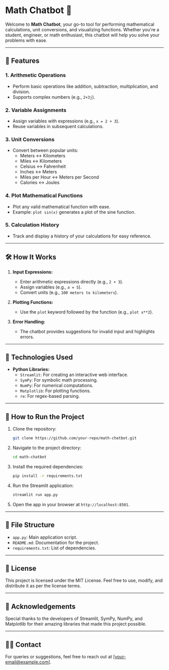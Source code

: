 
# Math Chatbot 🤖

Welcome to **Math Chatbot**, your go-to tool for performing mathematical calculations, unit conversions, and visualizing functions. Whether you're a student, engineer, or math enthusiast, this chatbot will help you solve your problems with ease.

---

## 🚀 Features

### 1. **Arithmetic Operations**
- Perform basic operations like addition, subtraction, multiplication, and division.
- Supports complex numbers (e.g., `2+3j`).

### 2. **Variable Assignments**
- Assign variables with expressions (e.g., `x = 2 + 3`).
- Reuse variables in subsequent calculations.

### 3. **Unit Conversions**
- Convert between popular units:
  - Meters ↔️ Kilometers
  - Miles ↔️ Kilometers
  - Celsius ↔️ Fahrenheit
  - Inches ↔️ Meters
  - Miles per Hour ↔️ Meters per Second
  - Calories ↔️ Joules

### 4. **Plot Mathematical Functions**
- Plot any valid mathematical function with ease.
- Example: `plot sin(x)` generates a plot of the sine function.

### 5. **Calculation History**
- Track and display a history of your calculations for easy reference.

---

## 🛠️ How It Works

1. **Input Expressions:**
   - Enter arithmetic expressions directly (e.g., `2 + 3`).
   - Assign variables (e.g., `a = 5`).
   - Convert units (e.g., `100 meters to kilometers`).

2. **Plotting Functions:**
   - Use the `plot` keyword followed by the function (e.g., `plot x**2`).

3. **Error Handling:**
   - The chatbot provides suggestions for invalid input and highlights errors.

---

## 🧰 Technologies Used

- **Python Libraries:**
  - `Streamlit`: For creating an interactive web interface.
  - `SymPy`: For symbolic math processing.
  - `NumPy`: For numerical computations.
  - `Matplotlib`: For plotting functions.
  - `re`: For regex-based parsing.

---

## 🚀 How to Run the Project

1. Clone the repository:
   ```bash
   git clone https://github.com/your-repo/math-chatbot.git
   ```

2. Navigate to the project directory:
   ```bash
   cd math-chatbot
   ```

3. Install the required dependencies:
   ```bash
   pip install -r requirements.txt
   ```

4. Run the Streamlit application:
   ```bash
   streamlit run app.py
   ```

5. Open the app in your browser at `http://localhost:8501`.

---

## 📂 File Structure

- `app.py`: Main application script.
- `README.md`: Documentation for the project.
- `requirements.txt`: List of dependencies.

---

## 📜 License

This project is licensed under the MIT License. Feel free to use, modify, and distribute it as per the license terms.

---

## 🌟 Acknowledgements

Special thanks to the developers of Streamlit, SymPy, NumPy, and Matplotlib for their amazing libraries that made this project possible.

---

## 🙋‍♂️ Contact

For queries or suggestions, feel free to reach out at [your-email@example.com].
